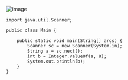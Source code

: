 ![image](https://user-images.githubusercontent.com/58898466/152948277-ffddf595-47cf-421c-97a6-2db35666c453.png)
~~~
import java.util.Scanner;

public class Main {

	public static void main(String[] args) {
		Scanner sc = new Scanner(System.in);
		String a = sc.next();
		int b = Integer.valueOf(a, 8);
		System.out.println(b);
	}
}
~~~
